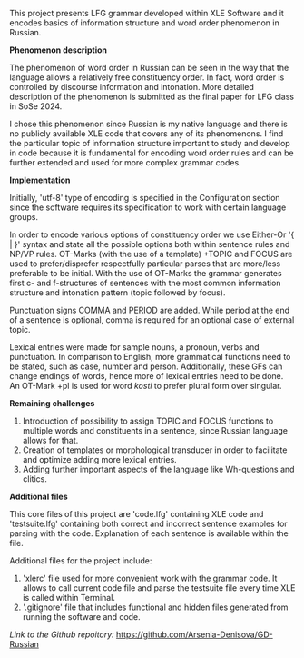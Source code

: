
This project presents LFG grammar developed within XLE Software and it encodes basics of information structure and word order phenomenon in Russian.

**Phenomenon description**

The phenomenon of word order in Russian can be seen in the way that the language allows a relatively free constituency order. In fact, word order is controlled by discourse information and intonation. More detailed description of the phenomenon is submitted as the final paper for LFG class in SoSe 2024. 

I chose this phenomenon since Russian is my native language and there is no publicly available XLE code that covers any of its phenomenons. I find the particular topic of information structure important to study and develop in code because it is fundamental for encoding word order rules and can be further extended and used for more complex grammar codes.

**Implementation**

Initially, 'utf-8' type of encoding is specified in the Configuration section since the software requires its specification to work with certain language groups.

In order to encode various options of constituency order we use Either-Or '{ | }' syntax and state all the possible options both within sentence rules and NP/VP rules. OT-Marks (with the use of a template) +TOPIC and FOCUS are used to prefer/disprefer respectfully particular parses that are more/less preferable to be initial. With the use of OT-Marks the grammar generates first c- and f-structures of sentences with the most common information structure and intonation pattern (topic followed by focus). 

Punctuation signs COMMA and PERIOD are added. While period at the end of a sentence is optional, comma is required for an optional case of external topic.

Lexical entries were made for sample nouns, a pronoun, verbs and punctuation. In comparison to English, more grammatical functions need to be stated, such as case, number and person. Additionally, these GFs can change endings of words, hence more of lexical entries need to be done. An OT-Mark +pl is used for word _kosti_ to prefer plural form over singular.

**Remaining challenges**

 1. Introduction of possibility to assign TOPIC and FOCUS functions to multiple words and constituents in a sentence, since Russian language allows for that.
 2. Creation of templates or morphological transducer in order to facilitate and optimize adding more lexical entries.
 3. Adding further important aspects of the language like Wh-questions and clitics. 

**Additional files**

This core files of this project are 'code.lfg' containing XLE code and 'testsuite.lfg' containing both correct and incorrect sentence examples for parsing with the code. Explanation of each sentence is available within the file. 

Additional files for the project include:

 1. 'xlerc' file used for more convenient work with the grammar code. It allows to call current code file and parse the testsuite file every time XLE is called within Terminal.
 2. '.gitignore' file that includes functional and hidden files generated from running the software and code.

_Link to the Github repoitory:_ https://github.com/Arsenia-Denisova/GD-Russian
